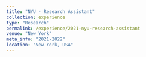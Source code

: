 ```yaml
---
title: "NYU - Research Assistant"
collection: experience
type: "Research"
permalink: /experience/2021-nyu-research-assistant
venue: "New York"
meta_info: "2021-2022"
location: "New York, USA"
---
```

